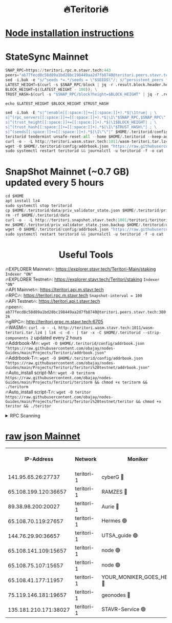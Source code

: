 <h1 align="center"> 🔥Teritori🔥</h1>


[Node installation instructions](https://github.com/obajay/nodes-Guides/tree/main/Projects/Teritori)
=

# StateSync Mainnet
```python
SNAP_RPC=https://teritori.rpc.m.stavr.tech:443
peers="ab77fecd8c58d89a1bd28bc198449aa2d7fb8740@teritori.peers.stavr.tech:38026"
sed -i.bak -e "s/^seeds *=.*/seeds = \"$SEEDS\"/; s/^persistent_peers *=.*/persistent_peers = \"$PEERS\"/" $HOME/.teritorid/config/config.toml
LATEST_HEIGHT=$(curl -s $SNAP_RPC/block | jq -r .result.block.header.height); \
BLOCK_HEIGHT=$((LATEST_HEIGHT - 100)); \
TRUST_HASH=$(curl -s "$SNAP_RPC/block?height=$BLOCK_HEIGHT" | jq -r .result.block_id.hash)

echo $LATEST_HEIGHT $BLOCK_HEIGHT $TRUST_HASH

sed -i.bak -E "s|^(enable[[:space:]]+=[[:space:]]+).*$|\1true| ; \
s|^(rpc_servers[[:space:]]+=[[:space:]]+).*$|\1\"$SNAP_RPC,$SNAP_RPC\"| ; \
s|^(trust_height[[:space:]]+=[[:space:]]+).*$|\1$BLOCK_HEIGHT| ; \
s|^(trust_hash[[:space:]]+=[[:space:]]+).*$|\1\"$TRUST_HASH\"| ; \
s|^(seeds[[:space:]]+=[[:space:]]+).*$|\1\"\"|" $HOME/.teritorid/config/config.toml
teritorid tendermint unsafe-reset-all --home $HOME/.teritorid --keep-addr-book
curl -o - -L http://teritori.wasm.stavr.tech:1011/wasm-teritori.tar.lz4 | lz4 -c -d - | tar -x -C $HOME/.teritorid --strip-components 2
wget -O $HOME/.teritorid/config/addrbook.json "https://raw.githubusercontent.com/obajay/nodes-Guides/main/Projects/Teritori/addrbook.json"
sudo systemctl restart teritorid && journalctl -u teritorid -f -o cat
```

# SnapShot Mainnet (~0.7 GB) updated every 5 hours
```python
cd $HOME
apt install lz4
sudo systemctl stop teritorid
cp $HOME/.teritorid/data/priv_validator_state.json $HOME/.teritorid/priv_validator_state.json.backup
rm -rf $HOME/.teritorid/data
curl -o - -L http://teritori.snapshot.stavr.tech:1001/teritori/teritori-snap.tar.lz4 | lz4 -c -d - | tar -x -C $HOME/.teritorid --strip-components 2
mv $HOME/.teritorid/priv_validator_state.json.backup $HOME/.teritorid/data/priv_validator_state.json
wget -O $HOME/.teritorid/config/addrbook.json "https://raw.githubusercontent.com/obajay/nodes-Guides/main/Projects/Teritori/addrbook.json"
sudo systemctl restart teritorid && journalctl -u teritorid -f -o cat
```
 <h1 align="center"> Useful Tools</h1>

🔥EXPLORER Mainnet🔥:      https://explorer.stavr.tech/Teritori-Main/staking      `Indexer "ON"` \
🔥EXPLORER Testnet🔥:        https://explorer.stavr.tech/Teritori/staking            `Indexer "ON"` \
🔥API Mainnet🔥:                   https://teritori.api.m.stavr.tech \
🔥RPC🔥:                                   https://teritori.rpc.m.stavr.tech                         `Snapshot-interval = 100` \
🔥API Testnet🔥:                     https://teritori.api.t.stavr.tech \
🔥peer🔥:                     `ab77fecd8c58d89a1bd28bc198449aa2d7fb8740@teritori.peers.stavr.tech:38026` \
🔥gRPC🔥:                                http://teritori.grpc.m.stavr.tech:6705 \
🔥WASM🔥: ```curl -o - -L http://teritori.wasm.stavr.tech:1011/wasm-teritori.tar.lz4 | lz4 -c -d - | tar -x -C $HOME/.teritorid --strip-components 2``` updated every 2 hours \
🔥Addrbook-M🔥:    ```wget -O $HOME/.teritorid/config/addrbook.json "https://raw.githubusercontent.com/obajay/nodes-Guides/main/Projects/Teritori/addrbook.json"``` \
🔥Addrbook-T🔥:    ```wget -O $HOME/.teritorid/config/addrbook.json "https://raw.githubusercontent.com/obajay/nodes-Guides/main/Projects/Teritori/Teritori%20testnet/addrbook.json"``` \
🔥Auto_install script-M🔥: ```wget -O teritorm https://raw.githubusercontent.com/obajay/nodes-Guides/main/Projects/Teritori/teritorm && chmod +x teritorm && ./teritorm``` \
🔥Auto_install script-T🔥: ```wget -O teritor https://raw.githubusercontent.com/obajay/nodes-Guides/main/Projects/Teritori/Teritori%20testnet/teritor && chmod +x teritor && ./teritor```

<details>
<summary>RPC Scanning</summary>

<h2 align="center"> We scan nodes in real time every 4 hours. And we provide the final result of RPC endpoints.
We cannot influence the operation of these nodes in any way. </h2>


```python
If Voting Power is higher than 0 --> then the Node is a validator of the network and may be subject to attack and be a potential threat to the chain.
```
```python
We marked such validators with a red symbol
```

</details>

[raw json Mainnet](https://rpc-check.teritorim.stavr.tech/teritorim/rpc-teritorim-result.json)
=



<table><tr><th>IP-Address</th><th>Network</th><th>Moniker</th><th>Latest Block Height</th><th>Earliest Block Height</th><th>Catching Up</th><th>Tx Index</th><th>Voting Power</th><th>Scan Time</th></tr><tr><td>141.95.65.26:27737</td><td>teritori-1</td><td>cyberG 🔴</td><td>7556290</td><td>4258001</td><td>False</td><td>off</td><td>891754</td><td>2024-02-22T22:12:30.372569403UTC</td></tr><tr><td>65.108.199.120:36657</td><td>teritori-1</td><td>RAMZES 🔴</td><td>7556282</td><td>5996001</td><td>False</td><td>on</td><td>779118</td><td>2024-02-22T22:11:43.882709275UTC</td></tr><tr><td>89.38.98.200:20027</td><td>teritori-1</td><td>Aurie 🔴</td><td>7556291</td><td>6864001</td><td>False</td><td>on</td><td>119694</td><td>2024-02-22T22:12:35.554502455UTC</td></tr><tr><td>65.108.70.119:27657</td><td>teritori-1</td><td>Hermes 🟢</td><td>7556291</td><td>7203180</td><td>False</td><td>on</td><td>0</td><td>2024-02-22T22:12:35.902137611UTC</td></tr><tr><td>144.76.29.90:36657</td><td>teritori-1</td><td>UTSA_guide 🟢</td><td>7556290</td><td>7208001</td><td>False</td><td>on</td><td>0</td><td>2024-02-22T22:12:25.917440040UTC</td></tr><tr><td>65.108.141.109:15657</td><td>teritori-1</td><td>node 🟢</td><td>7556291</td><td>7284986</td><td>False</td><td>on</td><td>0</td><td>2024-02-22T22:12:35.263110880UTC</td></tr><tr><td>65.108.75.107:15657</td><td>teritori-1</td><td>node 🟢</td><td>7556295</td><td>7358868</td><td>False</td><td>on</td><td>0</td><td>2024-02-22T22:12:56.920547516UTC</td></tr><tr><td>65.108.41.177:11957</td><td>teritori-1</td><td>YOUR_MONIKER_GOES_HERE 🔴</td><td>7556282</td><td>7447180</td><td>False</td><td>on</td><td>2508</td><td>2024-02-22T22:11:44.386142406UTC</td></tr><tr><td>75.119.146.181:19657</td><td>teritori-1</td><td>geonodes 🔴</td><td>7556291</td><td>7477201</td><td>False</td><td>on</td><td>37238</td><td>2024-02-22T22:12:32.797002343UTC</td></tr><tr><td>135.181.210.171:38027</td><td>teritori-1</td><td>STAVR-Service 🟢</td><td>7556279</td><td>7555501</td><td>False</td><td>on</td><td>0</td><td>2024-02-22T22:11:22.641246513UTC</td></tr></table>
